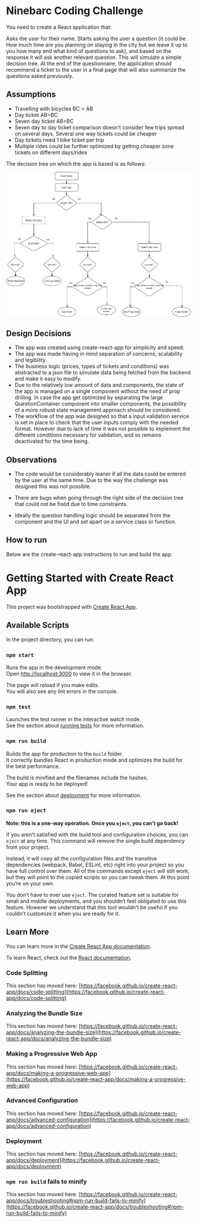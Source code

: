 # Ninebarc Coding Challenge

You need to create a React application that:

Asks the user for their name.
Starts asking the user a question (it could be How much time are you planning on staying in the city but we leave it up to you how many and what kind of questions to ask), and based on the response it will ask another relevant question. This will simulate a simple decision tree.
At the end of the questionnaire, the application should recommend a ticket to the user in a final page that will also summarize the questions asked previously.

## Assumptions

- Travelling with bicycles BC = AB
- Day ticket AB=BC
- Seven day ticket AB=BC
- Seven day to day ticket comparison doesn't consider few trips spread on several days. Several one way tickets could be cheaper
- Day tickets need 1 bike ticket per trip
- Multiple rides could be further optimized by getting cheaper zone tickets on different days/rides

The decision tree on which the app is based is as follows:

![Decision Tree](./tree.jpg "Decision Tree")


## Design Decisions

- The app was created using create-react-app for simplicity and speed.
- The app was made having in mind separation of concerns, scalability and legibility.
- The business logic (prices, types of tickets and conditions) was abstracted to a json file to simulate data being fetched from the backend and make it easy to modify.
- Due to the relatively low amount of data and components, the state of the app is managed on a single component without the need of prop drilling. In case the app get optimized by separating the large QuestionContainer component into smaller components, the possibility of a more robust state management approach should be considered.
- The workflow of the app was designed so that a input validation service is set in place to check that the user inputs comply with the needed format. However due to lack of time it was not possible to implement the different conditions necessary for validation, and so remains deactivated for the time being. 

## Observations

- The code would be considerably leaner if all the data could be entered by the user at the same time. Due to the way the challenge was designed this was not possible.

- There are bugs when going through the right side of the decision tree that could not be fixed due to time constraints.

- Ideally the question handling logic should be separated from the component and the UI and set apart on a service class or function.

## How to run

Below are the create-react-app instructions to run and build the app.

# Getting Started with Create React App

This project was bootstrapped with [Create React App](https://github.com/facebook/create-react-app).

## Available Scripts

In the project directory, you can run:

### `npm start`

Runs the app in the development mode.\
Open [http://localhost:3000](http://localhost:3000) to view it in the browser.

The page will reload if you make edits.\
You will also see any lint errors in the console.

### `npm test`

Launches the test runner in the interactive watch mode.\
See the section about [running tests](https://facebook.github.io/create-react-app/docs/running-tests) for more information.

### `npm run build`

Builds the app for production to the `build` folder.\
It correctly bundles React in production mode and optimizes the build for the best performance.

The build is minified and the filenames include the hashes.\
Your app is ready to be deployed!

See the section about [deployment](https://facebook.github.io/create-react-app/docs/deployment) for more information.

### `npm run eject`

**Note: this is a one-way operation. Once you `eject`, you can’t go back!**

If you aren’t satisfied with the build tool and configuration choices, you can `eject` at any time. This command will remove the single build dependency from your project.

Instead, it will copy all the configuration files and the transitive dependencies (webpack, Babel, ESLint, etc) right into your project so you have full control over them. All of the commands except `eject` will still work, but they will point to the copied scripts so you can tweak them. At this point you’re on your own.

You don’t have to ever use `eject`. The curated feature set is suitable for small and middle deployments, and you shouldn’t feel obligated to use this feature. However we understand that this tool wouldn’t be useful if you couldn’t customize it when you are ready for it.

## Learn More

You can learn more in the [Create React App documentation](https://facebook.github.io/create-react-app/docs/getting-started).

To learn React, check out the [React documentation](https://reactjs.org/).

### Code Splitting

This section has moved here: [https://facebook.github.io/create-react-app/docs/code-splitting](https://facebook.github.io/create-react-app/docs/code-splitting)

### Analyzing the Bundle Size

This section has moved here: [https://facebook.github.io/create-react-app/docs/analyzing-the-bundle-size](https://facebook.github.io/create-react-app/docs/analyzing-the-bundle-size)

### Making a Progressive Web App

This section has moved here: [https://facebook.github.io/create-react-app/docs/making-a-progressive-web-app](https://facebook.github.io/create-react-app/docs/making-a-progressive-web-app)

### Advanced Configuration

This section has moved here: [https://facebook.github.io/create-react-app/docs/advanced-configuration](https://facebook.github.io/create-react-app/docs/advanced-configuration)

### Deployment

This section has moved here: [https://facebook.github.io/create-react-app/docs/deployment](https://facebook.github.io/create-react-app/docs/deployment)

### `npm run build` fails to minify

This section has moved here: [https://facebook.github.io/create-react-app/docs/troubleshooting#npm-run-build-fails-to-minify](https://facebook.github.io/create-react-app/docs/troubleshooting#npm-run-build-fails-to-minify)
